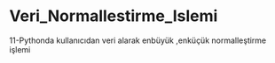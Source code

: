 # Veri_Normallestirme_Islemi
11-Pythonda kullanıcıdan veri alarak enbüyük ,enküçük normalleştirme işlemi

